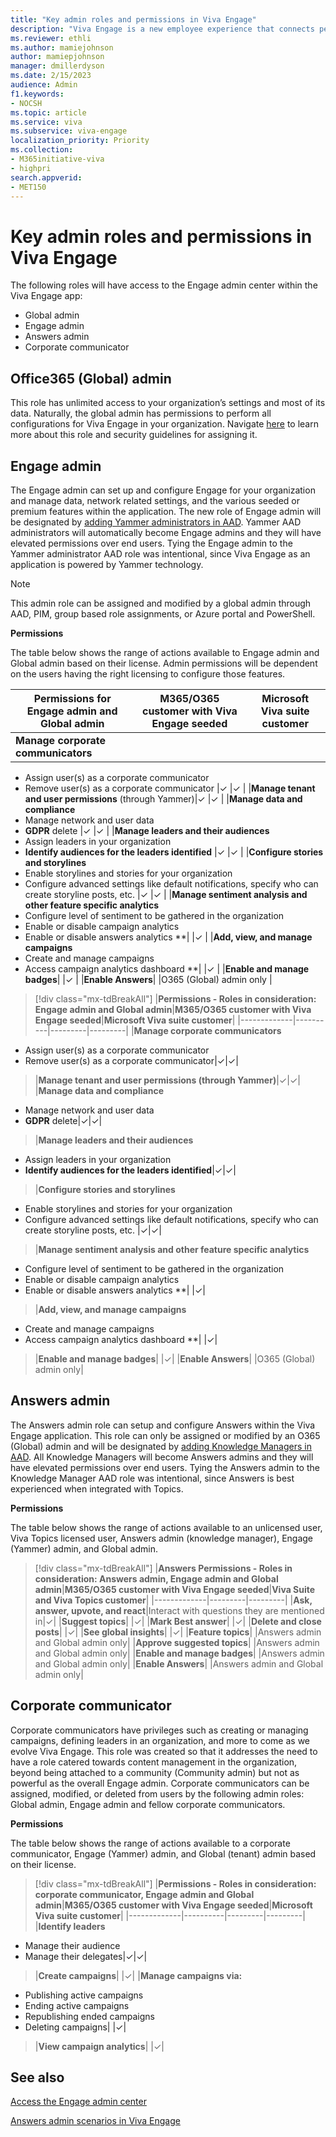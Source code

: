 ```yaml
---
title: "Key admin roles and permissions in Viva Engage"
description: "Viva Engage is a new employee experience that connects people across the company—wherever and whenever they work—so that everyone is included and engaged."
ms.reviewer: ethli
ms.author: mamiejohnson
author: mamiepjohnson
manager: dmillerdyson
ms.date: 2/15/2023
audience: Admin
f1.keywords:
- NOCSH
ms.topic: article
ms.service: viva
ms.subservice: viva-engage
localization_priority: Priority
ms.collection:  
- M365initiative-viva
- highpri
search.appverid:
- MET150
---
```


# Key admin roles and permissions in Viva Engage

The following roles will have access to the Engage admin center within the Viva Engage app:  

- Global admin 
- Engage admin  
- Answers admin  
- Corporate communicator 

## Office365 (Global) admin 

This role has unlimited access to your organization’s settings and most of its data. Naturally, the global admin has permissions to perform all configurations for Viva Engage in your organization. Navigate [here](https://learn.microsoft.com/microsoft-365/admin/add-users/about-admin-roles?view=o365-worldwide) to learn more about this role and security guidelines for assigning it.   

## Engage admin  

The Engage admin can set up and configure Engage for your organization and manage data, network related settings, and the various seeded or premium features within the application. The new role of Engage admin will be designated by [adding Yammer administrators in AAD](https://techcommunity.microsoft.com/t5/yammer-blog/the-new-yammer-administrator-role-is-now-available-in-azure/ba-p/3592577). Yammer AAD administrators will automatically become Engage admins and they will have elevated permissions over end users. Tying the Engage admin to the Yammer administrator AAD role was intentional, since Viva Engage as an application is powered by Yammer technology.  

>[!NOTE]
> This admin role can be assigned and modified by a global admin through AAD, PIM, group based role assignments, or Azure portal and PowerShell.  

**Permissions**

The table below shows the range of actions available to Engage admin and Global admin based on their license. Admin permissions will be dependent on the users having the right licensing to configure those features.

|Permissions for Engage admin and Global admin |M365/O365 customer with Viva Engage seeded |Microsoft Viva suite customer|
|----|----|----|
|**Manage corporate communicators**
- Assign user(s) as a corporate communicator 
- Remove user(s) as a corporate communicator  |✓ |✓ |
|**Manage tenant and user permissions** (through Yammer)|✓ |✓ |
|**Manage data and compliance**
- Manage network and user data 
- **GDPR** delete |✓ |✓ |
|**Manage leaders and their audiences**
- Assign leaders in your organization
- **Identify audiences for the leaders identified** |✓ |✓ |
|**Configure stories and storylines** <br>
- Enable storylines and stories for your organization <br>
- Configure advanced settings like default notifications, specify who can create storyline posts, etc. |✓ |✓ |
|**Manage sentiment analysis and other feature specific analytics**<br>
- Configure level of sentiment to be gathered in the organization <br>
- Enable or disable campaign analytics <br>
- Enable or disable answers analytics **|  |✓ |
|**Add, view, and manage campaigns**<br>
- Create and manage campaigns <br>
- Access campaign analytics dashboard **|  |✓ |
|**Enable and manage badges**|  |✓ |
|**Enable Answers**|  |O365 (Global) admin only |

> [!div class="mx-tdBreakAll"]
> |**Permissions - Roles in consideration: Engage admin and Global admin**|**M365/O365 customer with Viva Engage seeded**|**Microsoft Viva suite customer**|
> |-------------|----------|---------|---------|
> |**Manage corporate communicators** 
- Assign user(s) as a corporate communicator
- Remove user(s) as a corporate communicator|✓|✓|
> |**Manage tenant and user permissions (through Yammer)**|✓|✓|
> |**Manage data and compliance** 
- Manage network and user data 
- **GDPR** delete|✓|✓|
> |**Manage leaders and their audiences** 
- Assign leaders in your organization 
- **Identify audiences for the leaders identified**|✓|✓|
> |**Configure stories and storylines** <br>
- Enable storylines and stories for your organization <br>
- Configure advanced settings like default notifications, specify who can create storyline posts, etc. |✓|✓|
> |**Manage sentiment analysis and other feature specific analytics**<br>
- Configure level of sentiment to be gathered in the organization <br>
- Enable or disable campaign analytics <br>
- Enable or disable answers analytics **| |✓|
> |**Add, view, and manage campaigns**<br>
- Create and manage campaigns <br>
- Access campaign analytics dashboard **| |✓|
> |**Enable and manage badges**| |✓|
> |**Enable Answers**| |O365 (Global) admin only|

## Answers admin  

The Answers admin role can setup and configure Answers within the Viva Engage application. This role can only be assigned or modified by an O365 (Global) admin and will be designated by [adding Knowledge Managers in AAD](https://learn.microsoft.com/azure/active-directory/fundamentals/active-directory-users-assign-role-azure-portal?context=%2Fazure%2Factive-directory%2Froles%2Fcontext%2Fugr-context). All Knowledge Managers will become Answers admins and they will have elevated permissions over end users. Tying the Answers admin to the Knowledge Manager AAD role was intentional, since Answers is best experienced when integrated with Topics.  

**Permissions**

The table below shows the range of actions available to an unlicensed user, Viva Topics licensed user, Answers admin (knowledge manager), Engage (Yammer) admin, and Global admin.

> [!div class="mx-tdBreakAll"]
> |**Answers Permissions - Roles in consideration: Answers admin, Engage admin and Global admin**|**M365/O365 customer with Viva Engage seeded**|**Viva Suite and Viva Topics customer**|
> |-------------|---------|---------|
> |**Ask, answer, upvote, and react**|Interact with questions they are mentioned in|✓|
> |**Suggest topics**| |✓|
> |**Mark Best answer**| |✓|
> |**Delete and close posts**| |✓|
> |**See global insights**| |✓|
> |**Feature topics**| |Answers admin and Global admin only|
> |**Approve suggested topics**| |Answers admin and Global admin only|
> |**Enable and manage badges**| |Answers admin and Global admin only|
> |**Enable Answers**| |Answers admin and Global admin only|

## Corporate communicator 

Corporate communicators have privileges such as creating or managing campaigns, defining leaders in an organization, and more to come as we evolve Viva Engage. This role was created so that it addresses the need to have a role catered towards content management in the organization, beyond being attached to a community (Community admin) but not as powerful as the overall Engage admin. Corporate communicators can be assigned, modified, or deleted from users by the following admin roles: Global admin, Engage admin and fellow corporate communicators. 

**Permissions**

The table below shows the range of actions available to a corporate communicator, Engage (Yammer) admin, and Global (tenant) admin based on their license.  

> [!div class="mx-tdBreakAll"]
> |**Permissions - Roles in consideration: corporate communicator, Engage admin and Global admin**|**M365/O365 customer with Viva Engage seeded**|**Microsoft Viva suite customer**|
> |-------------|----------|---------|---------|
> |**Identify leaders** <br>
- Manage their audience <br>
- Manage their delegates|✓|✓|
> |**Create campaigns**| |✓|
> |**Manage campaigns via:** <br>
- Publishing active campaigns <br>
- Ending active campaigns <br>
- Republishing ended campaigns <br>
- Deleting campaigns| |✓|
> |**View campaign analytics**| |✓|

## See also 

[Access the Engage admin center](/Viva/engage/eac-as-access-eac.md)

[Answers admin scenarios in Viva Engage](/Viva/engage/eac-answers-admin-scenarios.md)
